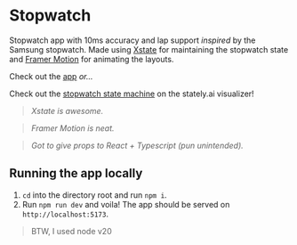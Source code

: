 # Stopwatch

Stopwatch app with 10ms accuracy and lap support _inspired_ by the Samsung stopwatch.
Made using [Xstate](https://stately.ai/docs/xstate) for maintaining the stopwatch state and [Framer Motion](https://www.framer.com/motion/) for animating the layouts.

Check out the [app](https://stopwatch-abizek.pages.dev/) _or..._

Check out the [stopwatch state machine](https://stately.ai/registry/editor/350b30e8-7251-4b58-bd6c-670bfee8af31?mode=design&machineId=b50146c3-1632-41cc-bd44-baa31457f6cf) on the stately.ai visualizer!

> _Xstate is awesome._

> _Framer Motion is neat._

> _Got to give props to React + Typescript (pun unintended)._

## Running the app locally

1. `cd` into the directory root and run `npm i`.
2. Run `npm run dev` and voila! The app should be served on `http://localhost:5173`.

> BTW, I used node v20

